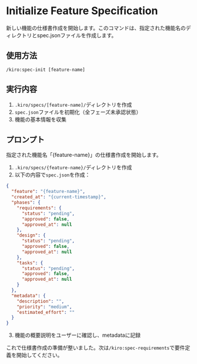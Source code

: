 # Initialize Feature Specification

新しい機能の仕様書作成を開始します。このコマンドは、指定された機能名のディレクトリとspec.jsonファイルを作成します。

## 使用方法
```
/kiro:spec-init [feature-name]
```

## 実行内容

1. `.kiro/specs/[feature-name]/`ディレクトリを作成
2. `spec.json`ファイルを初期化（全フェーズ未承認状態）
3. 機能の基本情報を収集

## プロンプト

指定された機能名「{feature-name}」の仕様書作成を開始します。

1. `.kiro/specs/{feature-name}/`ディレクトリを作成
2. 以下の内容で`spec.json`を作成：

```json
{
  "feature": "{feature-name}",
  "created_at": "{current-timestamp}",
  "phases": {
    "requirements": {
      "status": "pending",
      "approved": false,
      "approved_at": null
    },
    "design": {
      "status": "pending",
      "approved": false,
      "approved_at": null
    },
    "tasks": {
      "status": "pending",
      "approved": false,
      "approved_at": null
    }
  },
  "metadata": {
    "description": "",
    "priority": "medium",
    "estimated_effort": ""
  }
}
```

3. 機能の概要説明をユーザーに確認し、metadataに記録

これで仕様書作成の準備が整いました。次は`/kiro:spec-requirements`で要件定義を開始してください。